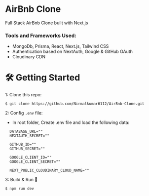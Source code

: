 # AirBnb Clone
Full Stack AirBnb Clone built with Next.js

### Tools and Frameworks Used:
- MongoDb, Prisma, React, Next.js, Tailwind CSS 
- Authentication based on NextAuth, Google & GitHub OAuth
- Cloudinary CDN

# 🛠 Getting Started

1: Clone this repo:

```
$ git clone https://github.com/Nirmalkumar6112/AirBnb-Clone.git
```

2: Config `.env` file:
   - In root folder, Create .env file and load the following data:

```
  DATABASE_URL=""
  NEXTAUTH_SECRET=""

  GITHUB_ID=""
  GITHUB_SECRET=""

  GOOGLE_CLIENT_ID=""
  GOOGLE_CLIENT_SECRET=""

  NEXT_PUBLIC_CLOUDINARY_CLOUD_NAME=""
```

3: Build & Run 🚀
```
$ npm run dev
```
